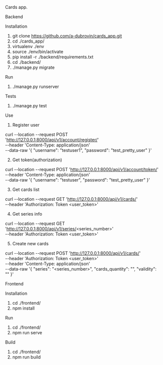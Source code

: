 Cards app.

Backend

Installation

1. git clone https://github.com/a-dubrovin/cards_app.git
2. cd ./cards_app/
3. virtualenv ./env
4. source ./env/bin/activate
5. pip install -r ./backend/requirements.txt
6. cd ./backend/
7. ./manage.py migrate

Run

1. ./manage.py runserver

Tests

1. ./manage.py test

Use

1. Register user

curl --location --request POST 'http://127.0.0.1:8000/api/v1/account/register/' \
--header 'Content-Type: application/json' \
--data-raw '{
    "username": "testuser1",
    "password": "test_pretty_user"
}'

2. Get token(authorization)

curl --location --request POST 'http://127.0.0.1:8000/api/v1/account/token/' \
--header 'Content-Type: application/json' \
--data-raw '{
    "username": "testuser",
    "password": "test_pretty_user"
}'

3. Get cards list 

curl --location --request GET 'http://127.0.0.1:8000/api/v1/cards/' \
--header 'Authorization: Token <user_token>'

4. Get series info

curl --location --request GET 'http://127.0.0.1:8000/api/v1/series/<series_number>' \
--header 'Authorization: Token <user_token>'

5. Create new cards

curl --location --request POST 'http://127.0.0.1:8000/api/v1/cards/' \
--header 'Authorization: Token <user_token>' \
--header 'Content-Type: application/json' \
--data-raw '{
    "series": "<series_number>",
    "cards_quantity": "<int>",
    "validity": "<int>"
}'


Frontend

Installation

 1. cd ./frontend/
 2. npm install

Run

 1. cd ./frontend/
 2. npm run serve

Build

 1. cd ./frontend/
 2. npm run build
